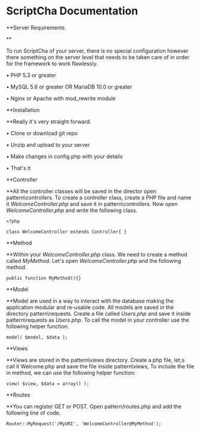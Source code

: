 # ScriptCha Documentation

**Server Requirements  
**

To run ScriptCha of your server, there is no special configuration however there something on the server level that needs to be taken care of in order for the framework to work flawlessly.

• PHP 5.3 or greater  
• MySQL 5.6 or greater OR MariaDB 10.0 or greater  
• Nginx or Apache with mod\_rewrite module

**Installation  
**Really it's very straight forward.  
• Clone or download git repo  
• Unzip and upload to your server  
• Make changes in config.php with your details  
• That's it

**Controller  
**All the controller classes will be saved in the director open pattern\controllers. To create a controller class, create a PHP file and name it _WelcomeController.php_ and save it in pattern\controllers. Now open _WelcomeController.php_ and write the following class.

`<?php`

`class WelcomeController extends Controller{}`

**Method  
**Within your _WelcomeController.php_ class. We need to create a method called _MyMethod_. Let's open _WelcomeController.php_ and the following method.

`public function MyMethod(){}`

**Model  
**Model are used in a way to interact with the database making the application modular and re-usable code. All models are saved in the directory pattern\requests. Create a file called _Users.php_ and save it inside pattern\requests as _Users.php_. To call the model in your controller use the following helper function.

`model( $model, $data );`

**Views  
**Views are stored in the pattern\views directory. Create a php file, let;s call it Welcome.php and save the file inside pattern\views, To include the file in method, we can use the following helper function:

`view( $view, $data = array() );`

**Routes  
**You can register GET or POST. Open pattern/routes.php and add the following line of code.

`Router::MyRequest('/MyURI', 'WelcomeController@MyMethod');`

